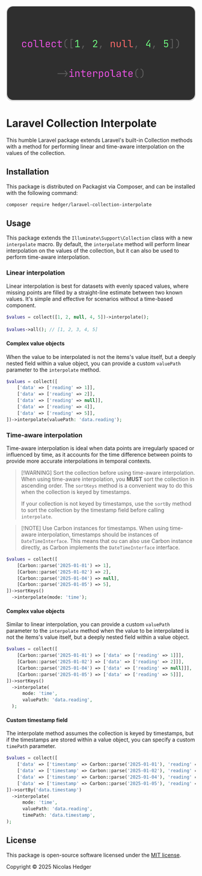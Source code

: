 ![](img.svg)

# Laravel Collection Interpolate

This humble Laravel package extends Laravel's built-in Collection methods with
a method for performing linear and time-aware interpolation on the values of
the collection.

## Installation

This package is distributed on Packagist via Composer, and can be installed
with the following command:

```bash
composer require hedger/laravel-collection-interpolate
```

## Usage

This package extends the `Illuminate\Support\Collection` class with a new `interpolate` macro. By default, the `interpolate` method will perform linear interpolation on the values of the collection, but it can also be used to perform time-aware interpolation.

### Linear interpolation

Linear interpolation is best for datasets with evenly spaced values, where 
missing points are filled by a straight-line estimate between two known values.
It's simple and effective for scenarios without a time-based component.

```php
$values = collect([1, 2, null, 4, 5])->interpolate();

$values->all(); // [1, 2, 3, 4, 5]
```

#### Complex value objects

When the value to be interpolated is not the items's value itself, but a deeply 
nested field within a value object, you can provide a custom `valuePath` 
parameter to the `interpolate` method.

```php
$values = collect([
    ['data' => ['reading' => 1]],
    ['data' => ['reading' => 2]],
    ['data' => ['reading' => null]],
    ['data' => ['reading' => 4]],
    ['data' => ['reading' => 5]],
])->interpolate(valuePath: 'data.reading');
```

### Time-aware interpolation

Time-aware interpolation is ideal when data points are irregularly spaced or 
influenced by time, as it accounts for the time difference between points to 
provide more accurate interpolations in temporal contexts.

> [!WARNING] Sort the collection before using time-aware interpolation.
> When using time-aware interpolation, you **MUST** sort the collection in 
> ascending order. The `sortKeys` method is a convenient way to do this
> when the collection is keyed by timestamps.
>
> If your collection is not keyed by timestamps, use the `sortBy` method
> to sort the collection by the timestamp field before calling `interpolate`.

> [!NOTE] Use Carbon instances for timestamps.
> When using time-aware interpolation, timestamps should be instances of `DateTimeInterface`.
> This means that ou can also use Carbon instance directly, as Carbon implements the `DateTimeInterface` interface.

```php
$values = collect([
    [Carbon::parse('2025-01-01') => 1],
    [Carbon::parse('2025-01-02') => 2],
    [Carbon::parse('2025-01-04') => null],
    [Carbon::parse('2025-01-05') => 5],
])->sortKeys()
  ->interpolate(mode: 'time');
```

#### Complex value objects

Similar to linear interpolation, you can provide a custom `valuePath` parameter
to the `interpolate` method when the value to be interpolated is not the items's
value itself, but a deeply nested field within a value object.

```php
$values = collect([
    [Carbon::parse('2025-01-01') => ['data' => ['reading' => 1]]],
    [Carbon::parse('2025-01-02') => ['data' => ['reading' => 2]]],
    [Carbon::parse('2025-01-04') => ['data' => ['reading' => null]]],
    [Carbon::parse('2025-01-05') => ['data' => ['reading' => 5]]],
])->sortKeys()
  ->interpolate(
      mode: 'time', 
      valuePath: 'data.reading',
  );
```

#### Custom timestamp field

The interpolate method assumes the collection is keyed by timestamps, but if 
the timestamps are stored within a value object, you can specify a custom 
`timePath` parameter.

```php
$values = collect([
    ['data' => ['timestamp' => Carbon::parse('2025-01-01'), 'reading' => 1]],
    ['data' => ['timestamp' => Carbon::parse('2025-01-02'), 'reading' => 2]],
    ['data' => ['timestamp' => Carbon::parse('2025-01-04'), 'reading' => null]],
    ['data' => ['timestamp' => Carbon::parse('2025-01-05'), 'reading' => 5]],
])->sortBy('data.timestamp')
  ->interpolate(
      mode: 'time', 
      valuePath: 'data.reading',
      timePath: 'data.timestamp',
);
```

## License

This package is open-source software licensed under the [MIT license](LICENSE.md).

Copyright &copy; 2025 Nicolas Hedger
